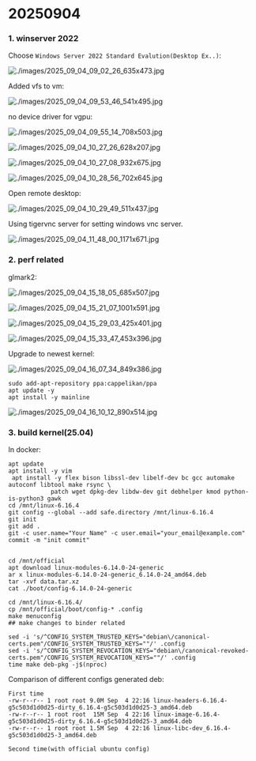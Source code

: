 # 20250904
### 1. winserver 2022
Choose `Windows Server 2022 Standard Evalution(Desktop Ex..)`:    

![./images/2025_09_04_09_02_26_635x473.jpg](./images/2025_09_04_09_02_26_635x473.jpg)

Added vfs to vm:    

![./images/2025_09_04_09_53_46_541x495.jpg](./images/2025_09_04_09_53_46_541x495.jpg)

no device driver for vgpu:   

![./images/2025_09_04_09_55_14_708x503.jpg](./images/2025_09_04_09_55_14_708x503.jpg)


![./images/2025_09_04_10_27_26_628x207.jpg](./images/2025_09_04_10_27_26_628x207.jpg)


![./images/2025_09_04_10_27_08_932x675.jpg](./images/2025_09_04_10_27_08_932x675.jpg)

![./images/2025_09_04_10_28_56_702x645.jpg](./images/2025_09_04_10_28_56_702x645.jpg)

Open remote desktop:    

![./images/2025_09_04_10_29_49_511x437.jpg](./images/2025_09_04_10_29_49_511x437.jpg)

Using tigervnc server for setting windows vnc server.   

![./images/2025_09_04_11_48_00_1171x671.jpg](./images/2025_09_04_11_48_00_1171x671.jpg)

### 2. perf related
glmark2:     

![./images/2025_09_04_15_18_05_685x507.jpg](./images/2025_09_04_15_18_05_685x507.jpg)

![./images/2025_09_04_15_21_07_1001x591.jpg](./images/2025_09_04_15_21_07_1001x591.jpg)

![./images/2025_09_04_15_29_03_425x401.jpg](./images/2025_09_04_15_29_03_425x401.jpg)

![./images/2025_09_04_15_33_47_453x396.jpg](./images/2025_09_04_15_33_47_453x396.jpg)

Upgrade to newest kernel:    

![./images/2025_09_04_16_07_34_849x386.jpg](./images/2025_09_04_16_07_34_849x386.jpg)

```
sudo add-apt-repository ppa:cappelikan/ppa
apt update -y
apt install -y mainline
```

![./images/2025_09_04_16_10_12_890x514.jpg](./images/2025_09_04_16_10_12_890x514.jpg)

### 3. build kernel(25.04)

In docker:     

```
apt update
apt install -y vim
 apt install -y flex bison libssl-dev libelf-dev bc gcc automake autoconf libtool make rsync \
            patch wget dpkg-dev libdw-dev git debhelper kmod python-is-python3 gawk
cd /mnt/linux-6.16.4
git config --global --add safe.directory /mnt/linux-6.16.4
git init
git add .
git -c user.name="Your Name" -c user.email="your_email@example.com" commit -m "init commit"


cd /mnt/official
apt download linux-modules-6.14.0-24-generic
ar x linux-modules-6.14.0-24-generic_6.14.0-24_amd64.deb
tar -xvf data.tar.xz
cat ./boot/config-6.14.0-24-generic

cd /mnt/linux-6.16.4/
cp /mnt/official/boot/config-* .config
make menuconfig
## make changes to binder related

sed -i 's/^CONFIG_SYSTEM_TRUSTED_KEYS="debian\/canonical-certs.pem"/CONFIG_SYSTEM_TRUSTED_KEYS=""/' .config
sed -i 's/^CONFIG_SYSTEM_REVOCATION_KEYS="debian\/canonical-revoked-certs.pem"/CONFIG_SYSTEM_REVOCATION_KEYS=""/' .config
time make deb-pkg -j$(nproc)
```
Comparison of different configs generated deb:      

```
First time
-rw-r--r-- 1 root root 9.0M Sep  4 22:16 linux-headers-6.16.4-g5c503d1d0d25-dirty_6.16.4-g5c503d1d0d25-3_amd64.deb
-rw-r--r-- 1 root root  15M Sep  4 22:16 linux-image-6.16.4-g5c503d1d0d25-dirty_6.16.4-g5c503d1d0d25-3_amd64.deb
-rw-r--r-- 1 root root 1.5M Sep  4 22:16 linux-libc-dev_6.16.4-g5c503d1d0d25-3_amd64.deb

Second time(with official ubuntu config)

```
